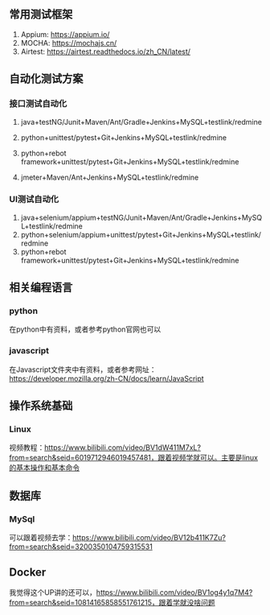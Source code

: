## 常用测试框架

1. Appium: https://appium.io/
2. MOCHA: https://mochajs.cn/
3. Airtest: https://airtest.readthedocs.io/zh_CN/latest/ 

## 自动化测试方案

### 接口测试自动化

1. java+testNG/Junit+Maven/Ant/Gradle+Jenkins+MySQL+testlink/redmine

2. python+unittest/pytest+Git+Jenkins+MySQL+testlink/redmine

3. python+rebot framework+unittest/pytest+Git+Jenkins+MySQL+testlink/redmine
4. jmeter+Maven/Ant+Jenkins+MySQL+testlink/redmine

### UI测试自动化

1. java+selenium/appium+testNG/Junit+Maven/Ant/Gradle+Jenkins+MySQL+testlink/redmine
2. python+selenium/appium+unittest/pytest+Git+Jenkins+MySQL+testlink/redmine
3. python+rebot framework+unittest/pytest+Git+Jenkins+MySQL+testlink/redmine

## 相关编程语言

### python

在python中有资料，或者参考python官网也可以

### javascript 

在Javascript文件夹中有资料，或者参考网址：https://developer.mozilla.org/zh-CN/docs/learn/JavaScript

## 操作系统基础

### Linux

视频教程：https://www.bilibili.com/video/BV1dW411M7xL?from=search&seid=6019712946019457481，跟着视频学就可以。主要是linux的基本操作和基本命令

## 数据库

### MySql

可以跟着视频去学：https://www.bilibili.com/video/BV12b411K7Zu?from=search&seid=3200350104759315531

## Docker

我觉得这个UP讲的还可以，https://www.bilibili.com/video/BV1og4y1q7M4?from=search&seid=10814165858551761215，跟着学就没啥问题